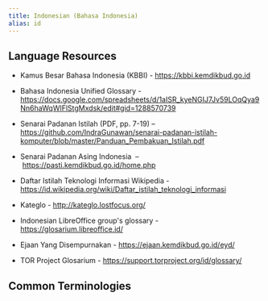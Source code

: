 ```yaml
---
title: Indonesian (Bahasa Indonesia)
alias: id
---
```


## Language Resources
- Kamus Besar Bahasa Indonesia (KBBI) - https://kbbi.kemdikbud.go.id

- Bahasa Indonesia Unified Glossary - https://docs.google.com/spreadsheets/d/1aISR_kyeNGIJ7Jv59LOqQya9Nn6haWqWIFlStgMxdsk/edit#gid=1288570739

- Senarai Padanan Istilah (PDF, pp. 7-19) – https://github.com/IndraGunawan/senarai-padanan-istilah-komputer/blob/master/Panduan_Pembakuan_Istilah.pdf

- Senarai Padanan Asing Indonesia  – https://pasti.kemdikbud.go.id/home.php

- Daftar Istilah Teknologi Informasi Wikipedia - https://id.wikipedia.org/wiki/Daftar_istilah_teknologi_informasi

- Kateglo - http://kateglo.lostfocus.org/

- Indonesian LibreOffice group's glossary - https://glosarium.libreoffice.id/

- Ejaan Yang Disempurnakan - https://ejaan.kemdikbud.go.id/eyd/

- TOR Project Glosarium - https://support.torproject.org/id/glossary/




## Common Terminologies
